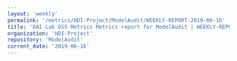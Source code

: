 ```yaml
---
layout: 'weekly'
permalink: '/metrics/HDI-Project/ModelAudit/WEEKLY-REPORT-2019-06-16'
title: 'DAI Lab OSS Metrics Metrics report for ModelAudit | WEEKLY-REPORT-2019-06-16'
organization: 'HDI-Project'
repository: 'ModelAudit'
current_date: '2019-06-16'
---
```

